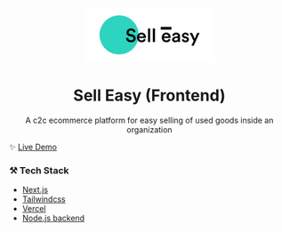 <p align="center">
  <a href="https://sell-easy.vercel.app/">
    <img alt="Sell Easy" src="https://raw.githubusercontent.com/giridhar7632/sell-easy/main/client/public/logo-display.png" height="100" />
  </a>
</p>

<h1 align="center">
  Sell Easy (Frontend)
</h1>

<p align="center">
A c2c ecommerce platform for easy selling of used goods inside an organization
</p>

✨ [Live Demo](https://sell-easy.vercel.app/)

### ⚒️ Tech Stack

- [Next.js](https://nextjs.org/)
- [Tailwindcss](https://tailwindcss.com/)
- [Vercel](https://vercel.com/)
- [Node.js backend](https://github.com/giridhar7632/sell-easy)
